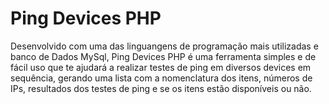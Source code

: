 # Ping Devices PHP

Desenvolvido com uma das linguangens de programação mais utilizadas e banco de Dados MySql, Ping Devices PHP é uma ferramenta simples e de fácil uso que te ajudará a realizar testes de ping em diversos devices em sequência, gerando uma lista com a nomenclatura dos itens, números de IPs, resultados dos testes de ping e se os itens estão disponíveis ou não. 
